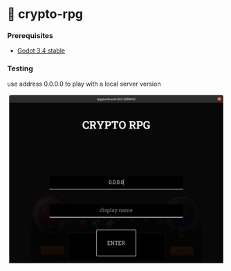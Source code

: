 # 👿 crypto-rpg

### Prerequisites

* [Godot 3.4 stable](https://downloads.tuxfamily.org/godotengine/3.4/)

### Testing

use address 0.0.0.0 to play with a local server version

![](<.gitbook/assets/Screenshot from 2021-12-22 16-09-18.png>)
